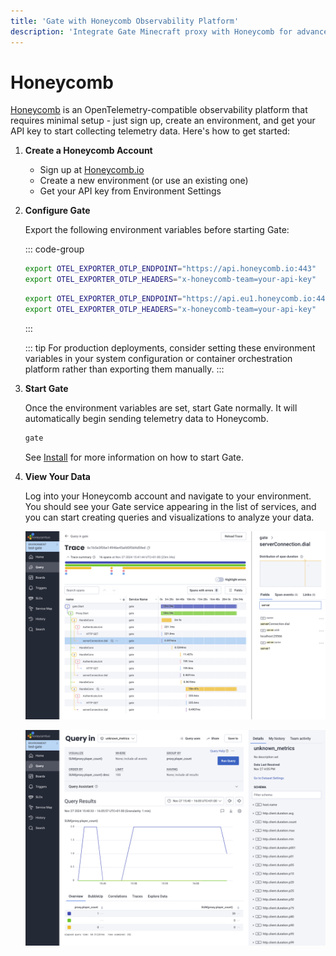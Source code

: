 ```yaml
---
title: 'Gate with Honeycomb Observability Platform'
description: 'Integrate Gate Minecraft proxy with Honeycomb for advanced observability. Set up traces, metrics, and monitoring for your Minecraft server network.'
---
```


# Honeycomb

[Honeycomb](https://www.honeycomb.io/) is an OpenTelemetry-compatible observability platform that requires minimal setup - just sign up, create an environment, and get your API key to start collecting telemetry data. Here's how to get started:

1. **Create a Honeycomb Account**

   - Sign up at [Honeycomb.io](https://ui.honeycomb.io/signup)
   - Create a new environment (or use an existing one)
   - Get your API key from Environment Settings

2. **Configure Gate**

   Export the following environment variables before starting Gate:

   ::: code-group

   ```bash [US Region]
   export OTEL_EXPORTER_OTLP_ENDPOINT="https://api.honeycomb.io:443"
   export OTEL_EXPORTER_OTLP_HEADERS="x-honeycomb-team=your-api-key"
   ```

   ```bash [EU Region]
   export OTEL_EXPORTER_OTLP_ENDPOINT="https://api.eu1.honeycomb.io:443"
   export OTEL_EXPORTER_OTLP_HEADERS="x-honeycomb-team=your-api-key"
   ```

   :::

   ::: tip
   For production deployments, consider setting these environment variables in your system configuration or container orchestration platform rather than exporting them manually.
   :::

3. **Start Gate**

   Once the environment variables are set, start Gate normally. It will automatically begin sending telemetry data to Honeycomb.

   ```bash
   gate
   ```

   See [Install](/guide/install/) for more information on how to start Gate.

4. **View Your Data**

   Log into your Honeycomb account and navigate to your environment. You should see your Gate service appearing in the list of services, and you can start creating queries and visualizations to analyze your data.

   ![Trace](trace.png)

   ![Metric](metric.png)
